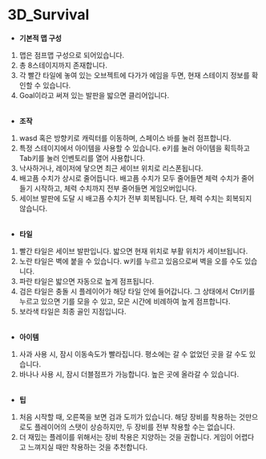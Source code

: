 # 3D_Survival

- **기본적 맵 구성**
1. 맵은 점프맵 구성으로 되어있습니다.
2. 총 8스테이지까지 존재합니다.
3. 각 빨간 타일에 놓여 있는 오브젝트에 다가가 에임을 두면, 현재 스테이지 정보를 확인할 수 있습니다.
4. Goal이라고 써져 있는 발판을 밟으면 클리어입니다.
<br><br>

- **조작**
1. wasd 혹은 방향키로 캐릭터를 이동하며, 스페이스 바를 눌러 점프합니다.
2. 특정 스테이지에서 아이템을 사용할 수 있습니다. e키를 눌러 아이템을 획득하고 Tab키를 눌러 인벤토리를 열어 사용합니다.
3. 낙사하거나, 레이저에 닿으면 최근 세이브 위치로 리스폰됩니다.
4. 배고픔 수치가 상시로 줄어듭니다. 배고픔 수치가 모두 줄어들면 체력 수치가 줄어들기 시작하고, 체력 수치까지 전부 줄어들면 게임오버입니다.
5. 세이브 발판에 도달 시 배고픔 수치가 전부 회복됩니다. 단, 체력 수치는 회복되지 않습니다.
<br><br>

- **타일**
1. 빨간 타일은 세이브 발판입니다. 밟으면 현재 위치로 부활 위치가 세이브됩니다.
2. 노란 타일은 벽에 붙을 수 있습니다. w키를 누르고 있음으로써 벽을 오를 수도 있습니다.
3. 파란 타일은 밟으면 자동으로 높게 점프됩니다.
4. 검은 타일은 충돌 시 플레이어가 해당 타일 안에 들어갑니다. 그 상태에서 Ctrl키를 누르고 있으면 기를 모을 수 있고, 모은 시간에 비례하여 높게 점프합니다.
5. 보라색 타일은 최종 골인 지점입니다.
<br><br>

- **아이템**
1. 사과 사용 시, 잠시 이동속도가 빨라집니다. 평소에는 갈 수 없었던 곳을 갈 수도 있습니다.
2. 바나나 사용 시, 잠시 더블점프가 가능합니다. 높은 곳에 올라갈 수 있습니다.
<br><br>


- **팁**
1. 처음 시작할 때, 오른쪽을 보면 검과 도끼가 있습니다. 해당 장비를 착용하는 것만으로도 플레이어의 스탯이 상승하지만, 두 장비를 전부 착용할 수는 없습니다.
2. 더 재밌는 플레이를 위해서는 장비 착용은 지양하는 것을 권합니다. 게임이 어렵다고 느껴지실 때만 착용하는 것을 추천합니다.

